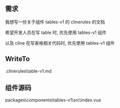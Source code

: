 ## 需求

我想写一份关于组件 tables-v1 的 clinerules 的文档

希望开发人员在写 table 时, 优先使用 tables-v1 组件

以及 cline 在写表格相关代码时, 优先使用 tables-v1 组件

## WriteTo

.clinerules\table-v1.md

## 组件源码

packages\components\tables-v1\src\index.vue
